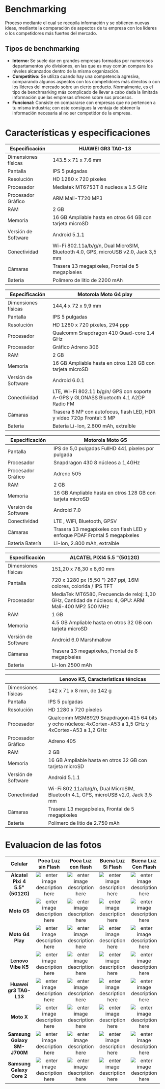 # Benchmarking
Proceso mediante el cual se recopila información y se obtienen nuevas ideas, mediante la comparación de aspectos de tu empresa con los líderes o los competidores más fuertes del mercado.

## Tipos de benchmarking

-   **Interno:**  Se suele dar en grandes empresas formadas por numerosos departamentos y/o divisiones, en las que es muy común compara los niveles alcanzados dentro de la misma organización.
-   **Competitivo:**  Se utiliza cuando hay una competencia agresiva, comparando algunos aspectos con los competidores más directos o con los líderes del mercado sobre un cierto producto. Normalmente, es el tipo de benchmarking más complicado de llevar a cabo dada la limitada información que las empresas ofrecen sobre sus procesos.
-   **Funcional:**  Consiste en compararse con empresas que no pertencen a tu misma industria; con este consigues la ventaja de obtener la información necesaria al no ser competidor de la empresa.

# Características y especificaciones



| Especificación |HUAWEI GR3 TAG-13|            
|----------------|--------------|
|Dimensiones físicas|143.5 x 71 x 7.6 mm|
|Pantalla|IPS 5 pulgadas|
|Resolución|HD 1280 x 720 píxeles|
|Procesador|Mediatek MT6753T 8 nucleos a 1.5 GHz|
|Procesador Gráfico|ARM Mali-T720 MP3|
|RAM|2 GB|
|Memoria|16 GB Ampliable hasta en otros 64 GB con tarjeta microSD|
|Versión de Software|Android 5.1.1|
|Conectividad|Wi-Fi 802.11a/b/g/n, Dual MicroSIM, Bluetooth 4.0, GPS, microUSB v2.0, Jack 3,5 mm|
|Cámaras|Trasera 13 megapíxeles, Frontal de 5 megapíxeles|
|Batería|Polímero de litio de 2200 mAh|

|Especificación |Motorola Moto G4 play|
|----------------|--------------|
|Dimensiones físicas	|144,4 x 72 x 9,9 mm|
|Pantalla|	IPS 5 pulgadas|
|Resolución	|HD 1280 x 720 píxeles, 294 ppp|
|Procesador	|Qualcomm Snapdragon 410 Quad-core 1.4 GHz|
|Procesador |Gráfico	Adreno 306|
|RAM	|2 GB|
|Memoria	|16 GB Ampliable hasta en otros 128 GB con tarjeta microSD|
|Versión de Software	|Android 6.0.1|
|Conectividad	|LTE, Wi-Fi 802.11 b/g/n/ GPS con soporte A-GPS y GLONASS Bluetooth 4.1 A2DP Radio FM|
|Cámaras	|Trasera 8 MP con autofocus, flash LED, HDR y vídeo 720p Frontal: 5 MP|
|Batería	|Batería Li-Ion, 2.800 mAh, extraíble

|Especificación|Motorola Moto G5|
|---|---|
|Pantalla	|IPS de 5,0 pulgadas FullHD 441 píxeles por pulgada|
|Procesador	|Snapdragon 430 8 núcleos a 1,4GHz|
|Procesador Gráfico|	Adreno 505|
|RAM	|2 GB|
|Memoria	|16 GB Ampliable hasta en otros 128 GB con tarjeta microSD|
|Versión de Software|	Android 7.0|
|Conectividad	|LTE , WiFi, Bluetooth, GPSV|
|Cámaras	|Trasera 13 megapíxeles con flash LED y enfoque PDAF Frontal 5 megapíxeles|
|Batería	Batería| Li-Ion, 2.800 mAh, extraíble|

|Especificación|ALCATEL PIXI4 5.5 "(5012G)|
|--|---|
|Dimensiones físicas|	151,20 x 78,30 x 8,60 mm|
|Pantalla	|720 x 1280 px (5,50 ") 267 ppi, 16M colores, colorida / IPS TFT|
|Procesador|	MediaTek MT6580, Frecuencia de reloj: 1,30 GHz, Cantidad de núcleos: 4, GPU: ARM Mali-400 MP2 500 MHz|
|RAM	|1 GB|
|Memoria	|4.5 GB Ampliable hasta en otros 32 GB con tarjeta microSD|
|Versión de Software	|Android 6.0 Marshmallow|
|Cámaras	|Trasera 13 megapíxeles, Frontal de 8 megapíxeles|
|Batería	|Li-Ion 2500 mAh|

|                |Lenovo K5, Caracteristicas téncicas                                                      |
|----------------    |-------------------------------                                                      |
|Dimensiones físicas |142 x 71 x 8 mm, de 142 g                                                          |
|Pantalla            |IPS 5 pulgadas                                                                     |
|Resolución          |HD 1280 x 720 píxeles                                                              |
|Procesador          |Qualcomm MSM8929 Snapdragon 415 64 bits y ocho núcleos: 4xCortex-A53 a 1,5 GHz y                              4xCortex-A53 a 1,2 GHz                                                             |
|Procesador Gráfico  |Adreno 405                                                                         |
|RAM                 |2 GB                                                                               |
|Memoria             |16 GB Ampliable hasta en otros 32 GB con tarjeta microSD                           |
|Versión de Software |Android 5.1.1                                                                      |
|Conectividad        |Wi-Fi 802.11a/b/g/n, Dual MicroSIM, Bluetooth 4.1, GPS, microUSB v2.0, Jack 3,5 mm  |
|Cámaras             |Trasera 13 megapíxeles, Frontal de 5 megapíxeles                                   |
|Batería             |Polímero de litio de 2.750 mAh                                                     |
 
 # Evaluacion de las fotos
| Celular | Poca Luz sin Flash | Poca Luz con flash | Buena Luz Si Flash | Buena Luz Con Flash |
|:--------:| :-------------:|:--------:| :-------------:|:-------------:|
| **Alcatel Pixi 4 5.5" (5012G)** | ![enter image description here](https://scontent.fpbc2-1.fna.fbcdn.net/v/t1.0-9/29243721_1557692844286675_2065481280526483456_n.jpg?oh=7061ce350d01d78e84331ea7c191d458&oe=5B401941) | ![enter image description here](https://scontent.fpbc2-1.fna.fbcdn.net/v/t1.0-9/29249241_1557693757619917_110971131611054080_n.jpg?oh=e78d22cbb2b5fd90df603066a3a7b584&oe=5B41E0D8) | ![enter image description here](https://scontent.fpbc2-1.fna.fbcdn.net/v/t1.0-9/29313529_1557693900953236_4153752464979394560_n.jpg?oh=f88df090926d3d1b8838969074af3e97&oe=5B4A5427) | ![enter image description here](https://scontent.fpbc2-1.fna.fbcdn.net/v/t1.0-9/29216730_1557693824286577_8764342485062254592_n.jpg?oh=af732cd260da428f830b3d91476c37e0&oe=5B2B84EF) |
| **Moto G5** | ![enter image description here](https://scontent.fpbc2-1.fna.fbcdn.net/v/t1.0-9/29261654_10208710027748525_2150430996292435968_n.jpg?oh=a4ab6dd8cc163cdad942e3bb170daee0&oe=5B2F2957) | ![enter image description here](https://scontent.fpbc2-1.fna.fbcdn.net/v/t1.0-9/29257545_10208710027428517_6284666326719922176_n.jpg?oh=389eb24764c6b17248fc8b04e610c38a&oe=5B3C79A3) | ![enter image description here](https://scontent.fpbc2-1.fna.fbcdn.net/v/t1.0-9/29261717_10208710020628347_4865891839753846784_n.jpg?oh=133a42e89ce8a02369d220d07817f5e7&oe=5B2D7477) | ![enter image description here](https://scontent.fpbc2-1.fna.fbcdn.net/v/t1.0-9/29313329_10208710021068358_9075762901473558528_n.jpg?oh=1dc6e7fe1f524eaf4fe56c89b0551b5e&oe=5B35F566) |
| **Moto G4 Play** | ![enter image description here](https://scontent.fpbc2-1.fna.fbcdn.net/v/t1.0-9/29244121_1557845694271390_4128419609701253120_n.jpg?oh=55a90ae8eda33a8b09b48381fb22cc8e&oe=5B3EB44C) | ![enter image description here](https://scontent.fpbc2-1.fna.fbcdn.net/v/t1.0-9/29261932_1557845620938064_859199213903282176_n.jpg?oh=88336e09c53a79a5acc1901ffdf75f68&oe=5B3C17B0) | ![enter image description here](https://scontent.fpbc2-1.fna.fbcdn.net/v/t1.0-9/29258539_1557845807604712_4774739164715286528_n.jpg?oh=b5df27486a90fb29daf21049aa199410&oe=5B414F50) | ![enter image description here](https://scontent.fpbc2-1.fna.fbcdn.net/v/t1.0-9/29262057_1557845700938056_7017583709595369472_n.jpg?oh=8bb4dead50fdf6d413c01028556395bc&oe=5B2DDA14) |
| **Lenovo Vibe K5** | ![enter image description here](https://scontent.fpbc2-1.fna.fbcdn.net/v/t1.0-9/29257973_1557858030936823_619886122956226560_n.jpg?oh=17b80453fa55947cb89c37e287a7f776&oe=5B3DB608) | ![enter image description here](https://scontent.fpbc2-1.fna.fbcdn.net/v/t1.0-9/29257780_1557858284270131_3538231682358312960_n.jpg?oh=ae13e0865acbabb89ed4c313865d5887&oe=5B2DD564) | ![enter image description here](https://scontent.fpbc2-1.fna.fbcdn.net/v/t1.0-9/29313025_1557858440936782_3766352432129376256_n.jpg?oh=80ec123b41a5873b47ad8455fff5db9b&oe=5B478B38) | ![enter image description here](https://scontent.fpbc2-1.fna.fbcdn.net/v/t1.0-9/29257698_1557858587603434_6251514650983137280_n.jpg?oh=6ded921cf9cd231b54c8861484cf1217&oe=5B348A8C) |
| **Huawei gr3 TAG-L13** | ![enter image description here](https://scontent.fpbc2-1.fna.fbcdn.net/v/t1.0-9/29257592_1557840897605203_7477822599624392704_n.jpg?oh=833d0ff2a0ae011b469aaa559c2407d9&oe=5B4A0674) | ![enter image description here](https://scontent.fpbc2-1.fna.fbcdn.net/v/t1.0-9/29340511_1557839577605335_211241141750726656_n.jpg?oh=f8d82c7607d4c21ad093174b5417093c&oe=5B01723A) | ![enter image description here](https://scontent.fpbc2-1.fna.fbcdn.net/v/t1.0-9/29258039_1557840114271948_71023546301677568_n.jpg?oh=0d1a02afb626aea5958f13a8ce7973f6&oe=5B34189A) | ![enter image description here](https://scontent.fpbc2-1.fna.fbcdn.net/v/t1.0-9/29313826_1557840790938547_3738981657818955776_n.jpg?oh=1a7e2747e63b6dda3c3e357f6fde78f2&oe=5B038EA7) |
| **Moto X** | ![enter image description here](https://scontent.fpbc2-1.fna.fbcdn.net/v/t1.0-9/29313784_1557864310936195_6733011112276525056_n.jpg?_nc_cat=0&oh=dbae550a9b04785c7071410e7104dcdf&oe=5B43A755) | ![enter image description here](https://scontent.fpbc2-1.fna.fbcdn.net/v/t1.0-9/29249378_1557863810936245_1017088877493485568_n.jpg?oh=75d783c54bc05c8aec14306222d2ee1c&oe=5B4AE490) | ![enter image description here](https://scontent.fpbc2-1.fna.fbcdn.net/v/t1.0-9/29249360_1557863847602908_112651928407638016_n.jpg?oh=d4c5fefb5e882d16a2c1107766062436&oe=5B400A7A) | ![enter image description here](https://scontent.fpbc2-1.fna.fbcdn.net/v/t1.0-9/29339556_1557863860936240_3442377757592387584_n.jpg?oh=baf0334f6c1102d730098c9004a2ddf0&oe=5B4E7141) |
| **Samsung Galaxy SM-J700M** | ![enter image description here](https://scontent.fpbc2-1.fna.fbcdn.net/v/t1.0-9/29249680_1557851554270804_5926736641468137472_n.jpg?oh=774ffa81aa2ccc76f270e140c6dce736&oe=5B3DD6C1) | ![enter image description here](https://scontent.fpbc2-1.fna.fbcdn.net/v/t1.0-9/29249929_1557851454270814_557247031421173760_n.jpg?oh=c939a637c5bd99f9734a1365e1301b93&oe=5B434EDE) | ![enter image description here](https://scontent.fpbc2-1.fna.fbcdn.net/v/t1.0-9/29243872_1557851497604143_8150939267346989056_n.jpg?oh=3a372c1c09534825a52eaf9204a8ed20&oe=5B0161CD) | ![enter image description here](https://scontent.fpbc2-1.fna.fbcdn.net/v/t1.0-9/29258598_1557851484270811_4835400282076610560_n.jpg?oh=fffc677e2cf50b407ddafd00637b2c1a&oe=5B3D3A5A) |
| **Samsung Galaxy Core 2** | ![enter image description here](https://scontent.fpbc2-1.fna.fbcdn.net/v/t1.0-9/29315332_1557875030935123_8828119476642775040_n.jpg?oh=88d7258430ea3669dbd6f910d4510490&oe=5B2E6DBE) | ![enter image description here](https://scontent.fpbc2-1.fna.fbcdn.net/v/t1.0-9/29249470_1557872974268662_2608329283763961856_n.jpg?oh=5c3e54e8f01478af953e0282b320b767&oe=5B4E645A) | ![enter image description here](https://scontent.fpbc2-1.fna.fbcdn.net/v/t1.0-9/29250143_1557873504268609_3117708183116709888_n.jpg?_nc_cat=0&oh=e9d17c1900bf63c55d0cba16660cd785&oe=5B31D3B7) | ![enter image description here](https://scontent.fpbc2-1.fna.fbcdn.net/v/t1.0-9/29315146_1557873214268638_1565286636160286720_n.jpg?oh=55af9a27a183d3f4153ae62b16797918&oe=5B41809B) |